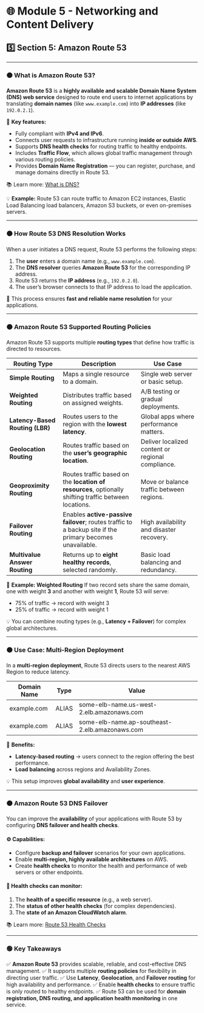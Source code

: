 # 🌐 Module 5 - Networking and Content Delivery

## 5️⃣ Section 5: Amazon Route 53

---

### 🟠 What is Amazon Route 53?

**Amazon Route 53** is a **highly available and scalable Domain Name System (DNS) web service** designed to route end users to internet applications by translating **domain names** (like `www.example.com`) into **IP addresses** (like `192.0.2.1`).

🔹 **Key features:**

* Fully compliant with **IPv4 and IPv6**.
* Connects user requests to infrastructure running **inside or outside AWS**.
* Supports **DNS health checks** for routing traffic to healthy endpoints.
* Includes **Traffic Flow**, which allows global traffic management through various routing policies.
* Provides **Domain Name Registration** — you can register, purchase, and manage domains directly in Route 53.

📚 Learn more: [What is DNS?](https://aws.amazon.com/route53/what-is-dns/)

💡 **Example:** Route 53 can route traffic to Amazon EC2 instances, Elastic Load Balancing load balancers, Amazon S3 buckets, or even on-premises servers.

---

### 🟠 How Route 53 DNS Resolution Works

When a user initiates a DNS request, Route 53 performs the following steps:

1. The **user** enters a domain name (e.g., `www.example.com`).
2. The **DNS resolver** queries **Amazon Route 53** for the corresponding IP address.
3. Route 53 returns the **IP address** (e.g., `192.0.2.0`).
4. The user’s browser connects to that IP address to load the application.

📘 This process ensures **fast and reliable name resolution** for your applications.

---

### 🟠 Amazon Route 53 Supported Routing Policies

Amazon Route 53 supports multiple **routing types** that define how traffic is directed to resources.

| Routing Type                    | Description                                                                                              | Use Case                                          |
| ------------------------------- | -------------------------------------------------------------------------------------------------------- | ------------------------------------------------- |
| **Simple Routing**              | Maps a single resource to a domain.                                                                      | Single web server or basic setup.                 |
| **Weighted Routing**            | Distributes traffic based on assigned weights.                                                           | A/B testing or gradual deployments.               |
| **Latency-Based Routing (LBR)** | Routes users to the region with the **lowest latency**.                                                  | Global apps where performance matters.            |
| **Geolocation Routing**         | Routes traffic based on the **user’s geographic location**.                                              | Deliver localized content or regional compliance. |
| **Geoproximity Routing**        | Routes traffic based on the **location of resources**, optionally shifting traffic between locations.    | Move or balance traffic between regions.          |
| **Failover Routing**            | Enables **active-passive failover**; routes traffic to a backup site if the primary becomes unavailable. | High availability and disaster recovery.          |
| **Multivalue Answer Routing**   | Returns up to **eight healthy records**, selected randomly.                                              | Basic load balancing and redundancy.              |

📘 **Example: Weighted Routing**
If two record sets share the same domain, one with weight **3** and another with weight **1**, Route 53 will serve:

* 75% of traffic → record with weight 3
* 25% of traffic → record with weight 1

💡 You can combine routing types (e.g., **Latency + Failover**) for complex global architectures.

---

### 🟠 Use Case: Multi-Region Deployment

In a **multi-region deployment**, Route 53 directs users to the nearest AWS Region to reduce latency.

| Domain Name | Type  | Value                                          |
| ----------- | ----- | ---------------------------------------------- |
| example.com | ALIAS | some-elb-name.us-west-2.elb.amazonaws.com      |
| example.com | ALIAS | some-elb-name.ap-southeast-2.elb.amazonaws.com |

🧩 **Benefits:**

* **Latency-based routing** → users connect to the region offering the best performance.
* **Load balancing** across regions and Availability Zones.

💡 This setup improves **global availability** and **user experience**.

---

### 🟠 Amazon Route 53 DNS Failover

You can improve the **availability** of your applications with Route 53 by configuring **DNS failover and health checks**.

#### ⚙️ Capabilities:

* Configure **backup and failover** scenarios for your own applications.
* Enable **multi-region, highly available architectures** on AWS.
* Create **health checks** to monitor the health and performance of web servers or other endpoints.

#### 🧩 Health checks can monitor:

1. The **health of a specific resource** (e.g., a web server).
2. The **status of other health checks** (for complex dependencies).
3. The **state of an Amazon CloudWatch alarm**.

📚 Learn more: [Route 53 Health Checks](https://docs.aws.amazon.com/Route53/latest/DeveloperGuide/dns-failover.html)

---

### 🟢 Key Takeaways

✅ **Amazon Route 53** provides scalable, reliable, and cost-effective DNS management.
✅ It supports multiple **routing policies** for flexibility in directing user traffic.
✅ Use **Latency**, **Geolocation**, and **Failover routing** for high availability and performance.
✅ Enable **health checks** to ensure traffic is only routed to healthy endpoints.
✅ Route 53 can be used for **domain registration, DNS routing, and application health monitoring** in one service.
